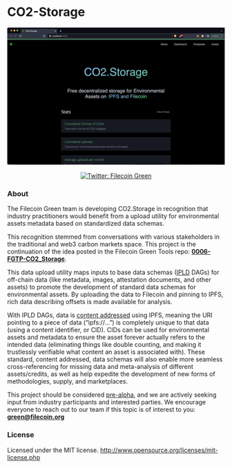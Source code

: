# CO2-Storage

![CO2.Storage](/co2-storage.png)

<p align="center">
  <a href="https://twitter.com/filecoingreen">
    <img
      alt="Twitter: Filecoin Green"
      src="https://img.shields.io/twitter/follow/filecoingreen.svg?style=social"
      target="_blank"
    />
  </a>
</p>

### About

The Filecoin Green team is developing CO2.Storage in recognition that industry practitioners would benefit from a upload utility for environmental assets metadata based on standardized data schemas.

This recognition stemmed from conversations with various stakeholders in the traditional and web3 carbon markets space. This project is the continuation of the idea posted in the Filecoin Green Tools repo: <a href="https://github.com/protocol/FilecoinGreen-tools/blob/main/0006-FGTP-CO2_Storage.md"><b><u>0006-FGTP-CO2_Storage</u></b></a>.

This data upload utility maps inputs to base data schemas (<a href="https://ipld.io/"><u>IPLD</u></a> DAGs) for off-chain data (like metadata, images, attestation documents, and other assets) to promote the development of standard data schemas for environmental assets. By uploading the data to Filecoin and pinning to IPFS, rich data describing offsets is made available for analysis.

With IPLD DAGs, data is <a href="https://nftschool.dev/concepts/content-addressing"><u>content addressed</u></a> using IPFS, meaning the URI pointing to a piece of data (“ipfs://…”) is completely unique to that data (using a content identifier, or CID). CIDs can be used for environmental assets and metadata to ensure the asset forever actually refers to the intended data (eliminating things like double counting, and making it trustlessly verifiable what content an asset is associated with). These standard, content addressed, data schemas will also enable more seamless cross-referencing for missing data and meta-analysis of different assets/credits, as well as help expedite the development of new forms of methodologies, supply, and marketplaces.

This project should be considered <a href="https://en.wikipedia.org/wiki/Software_release_life_cycle#Pre-alpha"><u>pre-alpha</u></a>, and we are actively seeking input from industry participants and interested parties. We encourage everyone to reach out to our team if this topic is of interest to you: <a href="mailto: green@filecoin.org"><b><u>green@filecoin.org</u></b></a>

### License
Licensed under the MIT license.
http://www.opensource.org/licenses/mit-license.php
